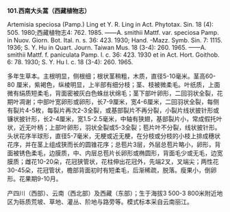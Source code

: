 **101.西南大头蒿（西藏植物志）**

Artemisia speciosa (Pamp.) Ling et Y. R. Ling in Act. Phytotax. Sin. 18 (4): 505. 1980;西藏植物志4: 762. 1985. ——A. smithii Mattf. var. speciosa Pamp. in Nuov. Giorn. Bot. Ital. n. s. 36: 423. 1930; Hand. -Mazz. Symb. Sin. 7: 1115. 1936; S. Y. Hu in Quart. Journ. Taiwan Mus. 18 (3-4): 260. 1965. ——A. smithii Mattf. f. paniculata Pamp. l. c. 36: 423. 1930 et in Act. Hort. Goithob. 6: 78. 1930; S. Y. Hu l. c. 18 (3-4): 260. 1965.

多年生草本。主根明显，侧根细；根状茎稍粗，木质，直径5-10毫米。茎高60-80 厘米，紫褐色，纵棱明显，上半部有细分枝；茎、枝被微柔毛。叶纸质，上面微有绢质短柔毛，背面密被灰白色蛛丝状绵毛；茎下部叶卵形，二回羽状全裂，花期叶凋谢；中部叶宽卵形或卵形，长7-9厘米，宽4-6厘米，二回羽状全裂，每侧有裂片4-5枚，每裂片再次2-3全裂，或基部裂片不再分裂，小裂片线状披针形或镰状披针形，长2-4厘米，宽1.5-2.5毫米，中轴有狭翅，基部裂片小，常成假托叶状，近无叶柄；上部叶卵形，羽状全裂或5-3全裂；苞片叶不分裂，线状披针形。头状花序半球形，直径5-7毫米，无梗或近无梗，在分枝或分枝的小枝上排成穗状花序，并在茎上组成狭而长的圆锥花序；总苞片3层，外层总苞片略小，卵形，背面被锈色柔毛，边膜质，中、内层总苞片长卵形或椭圆形，背面毛少或无毛，边宽膜质；雌花10-20朵，花冠狭管状，花柱伸出花冠外，先端2叉，叉端尖；两性花30-45朵，花冠管状，檐部背面初时有短柔毛，后渐稀疏，脱落。瘦果小，倒卵形。花果期9-10月。

产四川（西部）、云南（西北部）及西藏（东部）；生于海拔3 500-3 800米附近地区为砾质荒坡、草地、灌丛、阶地与路旁等。模式标本采自云南丽江。
